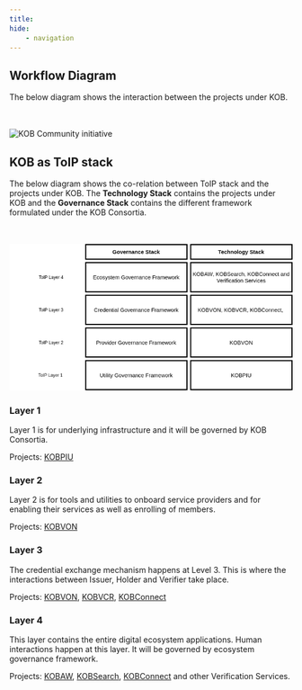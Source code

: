 ```yaml
---
title: 
hide:
    - navigation
---
```


##  Workflow Diagram

The below diagram shows the interaction between the projects under KOB.
</br></br></br>

![KOB Community initiative](../img/workflow.png)



## KOB as ToIP stack

The below diagram shows the co-relation between ToIP stack and the projects under KOB. The **Technology Stack** contains the projects under KOB and the **Governance Stack** contains the different framework formulated under the KOB Consortia.
</br></br></br>

![ToIP relation](../img/toip_relation.png)

### Layer 1

Layer 1 is for underlying infrastructure and it will be governed by KOB Consortia.

Projects: [KOBPIU](https://hyperledgerkochi.github.io/KOBPIU/)

### Layer 2

Layer 2 is for tools and utilities to onboard service providers and for enabling their services as well as enrolling of members.

Projects: [KOBVON](https://hyperledgerkochi.github.io/KOBVON/)

### Layer 3

The credential exchange mechanism happens at Level 3. This is where the interactions between Issuer, Holder and Verifier take place.

Projects: [KOBVON](https://hyperledgerkochi.github.io/KOBVON/), [KOBVCR](https://hyperledgerkochi.github.io/KOBVCR/), [KOBConnect](https://hyperledgerkochi.github.io/KOBConnect/)


### Layer 4

This layer contains the entire digital ecosystem applications. Human interactions happen at this layer. It will be governed by ecosystem governance framework.

Projects: [KOBAW](https://hyperledgerkochi.github.io/KOBAW/), [KOBSearch](https://hyperledgerkochi.github.io/KOBSearch/), [KOBConnect](https://hyperledgerkochi.github.io/KOBConnect/) and other Verification Services.
